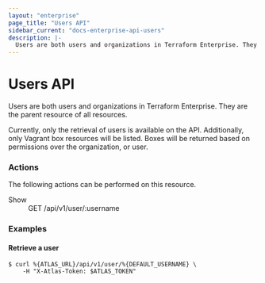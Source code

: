 ```yaml
---
layout: "enterprise"
page_title: "Users API"
sidebar_current: "docs-enterprise-api-users"
description: |-
  Users are both users and organizations in Terraform Enterprise. They are the parent resource of all resources.
---
```


# Users API

Users are both users and organizations in Terraform Enterprise. They are the
parent resource of all resources.

Currently, only the retrieval of users is available on the API. Additionally,
only Vagrant box resources will be listed. Boxes will
be returned based on permissions over the organization, or user.

### Actions

The following actions can be performed on this resource.

<dl>
  <dt>Show</dt>
  <dd>GET /api/v1/user/:username</dd>
</dl>

### Examples

#### Retrieve a user

    $ curl %{ATLAS_URL}/api/v1/user/%{DEFAULT_USERNAME} \
        -H "X-Atlas-Token: $ATLAS_TOKEN"
